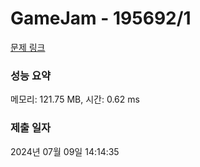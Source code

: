 # GameJam - 195692/1 

[문제 링크](https://level.goorm.io/exam/195692/gamejam/quiz/1) 

### 성능 요약

메모리: 121.75 MB, 시간: 0.62 ms

### 제출 일자

2024년 07월 09일 14:14:35

